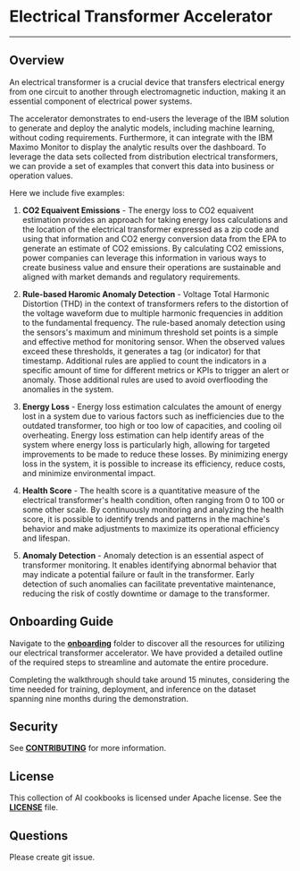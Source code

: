 # Electrical Transformer Accelerator
---

## Overview

An electrical transformer is a crucial device that transfers electrical energy from one circuit to another through electromagnetic induction, making it an essential component of electrical power systems.

The accelerator demonstrates to end-users the leverage of the IBM solution to generate and deploy the analytic models, including machine learning, without coding requirements.  Furthermore, it can integrate with the IBM Maximo Monitor to display the analytic results over the dashboard.  To leverage the data sets collected from distribution electrical transformers, we can provide a set of examples that convert this data into business or operation values. 

Here we include five examples:
1. **CO2 Equaivent Emissions** - The energy loss to CO2 equaivent estimation provides an approach for taking energy  loss calculations and the location of the electrical transformer expressed as a zip code and using that information and CO2  energy conversion data from the EPA to generate an estimate of CO2  emissions. By calculating CO2 emissions, power companies can leverage  this information in various ways to create business value and ensure  their operations are sustainable and aligned with market demands and  regulatory requirements.

2. **Rule-based Haromic Anomaly Detection**  - Voltage Total Harmonic Distortion (THD) in the context of transformers refers to the distortion of the voltage waveform due to multiple harmonic frequencies in addition to the fundamental frequency.  The rule-based anomaly detection using the sensors's maximum and minimum threshold set  points is a simple and effective method for monitoring sensor.  When the observed values exceed these thresholds, it  generates a tag (or indicator) for that timestamp. Additional rules are  applied to count the indicators in a specific amount of time for  different metrics or KPIs to trigger an alert or anomaly.  Those  additional rules are used to avoid overflooding the anomalies in the  system.

3. **Energy Loss** - Energy loss estimation calculates the amount of energy lost in a system due to various factors such as inefficiencies due to the outdated transformer, too high or too low of capacities, and cooling oil overheating.   Energy loss estimation can help identify areas of the system where  energy loss is particularly high, allowing for targeted improvements to  be made to reduce these losses. By minimizing energy loss in the system, it is possible to increase its efficiency, reduce costs, and minimize  environmental impact.

4. **Health Score** - The health score is a quantitative measure of the electrical transformer's health condition, often ranging from 0 to 100 or some other scale. By continuously monitoring and analyzing the health score, it is possible to identify trends and patterns in the machine's behavior and make adjustments to maximize its operational efficiency and lifespan.

5. **Anomaly Detection** - Anomaly detection is an essential aspect of transformer monitoring. It enables identifying abnormal behavior that may indicate a potential failure or fault in the transformer. Early detection of such anomalies can facilitate preventative maintenance, reducing the risk of costly downtime or damage to the transformer. 

## Onboarding Guide

Navigate to the **[onboarding](onboarding)** folder to discover all the resources for utilizing our electrical transformer accelerator. We have provided a detailed outline of the required steps to streamline and automate the entire procedure. 

Completing the walkthrough should take around 15 minutes, considering the time needed for training, deployment, and inference on the dataset spanning nine months during the demonstration.

## Security
See [**CONTRIBUTING**](./CONTRIBUTING.md) for more information.

## License
This collection of AI cookbooks is licensed under Apache license. See the [**LICENSE**](LICENSE) file.

## Questions
Please create git issue.
